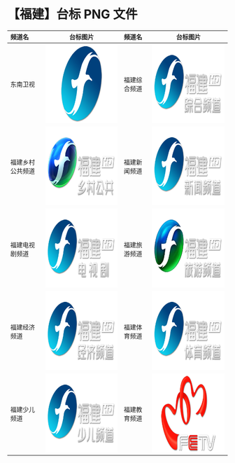 # 【福建】台标 PNG 文件

| 频道名           |                        台标图片                        | 频道名       |                        台标图片                        |
| :--------------- | :----------------------------------------------------: | :----------- | :----------------------------------------------------: |
| 东南卫视         | <img src="../tv/Dongnan.png" width="300" height="180"> | 福建综合频道 | <img src="../tv/Fujian1.png" width="300" height="180"> |
| 福建乡村公共频道 | <img src="../tv/Fujian2.png" width="300" height="180"> | 福建新闻频道 | <img src="../tv/Fujian3.png" width="300" height="180"> |
| 福建电视剧频道   | <img src="../tv/Fujian4.png" width="300" height="180"> | 福建旅游频道 | <img src="../tv/Fujian5.png" width="300" height="180"> |
| 福建经济频道     | <img src="../tv/Fujian6.png" width="300" height="180"> | 福建体育频道 | <img src="../tv/Fujian7.png" width="300" height="180"> |
| 福建少儿频道     | <img src="../tv/Fujian8.png" width="300" height="180"> | 福建教育频道 | <img src="../tv/Fujian9.png" width="300" height="180"> |

